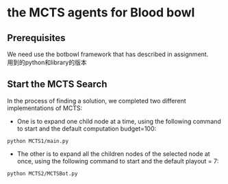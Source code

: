 # the MCTS agents for Blood bowl
## Prerequisites
We need use the botbowl framework that has described in assignment.<br>
用到的python和library的版本

## Start the MCTS Search
In the process of finding a solution, we completed two different implementations of MCTS: <br>

* One is to expand one child node at a time, using the following command to start and the default computation budget=100:

```
python MCTS1/main.py

```

* The other is to expand all the children nodes of the selected node at once, using the following command to start and the default playout = 7:

```
python MCTS2/MCTSBot.py
```

